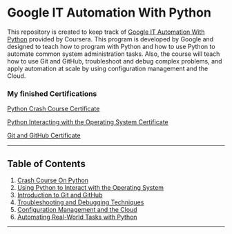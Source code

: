 # Google IT Automation With Python

This repository is created to keep track of [Google IT Automation With Python](https://www.coursera.org/professional-certificates/google-it-automation) provided by Coursera. This program is developed by Google and designed to teach how to program with Python and how to use Python to automate common system administration tasks. Also, the course will teach how to use Git and GitHub, troubleshoot and debug complex problems, and apply automation at scale by using configuration management and the Cloud.


### My finished Certifications

[Python Crash Course Certificate](https://coursera.org/share/b89d818ca49a4d2d86ae18e270c969a1)

[Python Interacting with the Operating System Certificate](https://coursera.org/share/9aefcc5cbc07fc8887494dda0a489f1d)

[Git and GitHub Certificate](https://www.coursera.org/account/accomplishments/certificate/URUHWUB8J6WV)

<!-- [Troubleshooting and Debugging Techniques Certificate]()

[Automating Real World Tasks with Python Certificate]()

[Configuration and Cloud Management Certificate]()

[Google IT Automation with Python Professional Certificate]() -->

---

## Table of Contents

1. [Crash Course On Python](https://github.com/justisGipson/google_cert/tree/master/python_crash_course)
2. [Using Python to Interact with the Operating System](https://github.com/justisGipson/google_cert/tree/master/using-python-interacting-with-os)
3. [Introduction to Git and GitHub](https://github.com/justisGipson/google_cert/tree/master/git-and-github)
4. [Troubleshooting and Debugging Techniques](https://github.com/justisGipson/google_cert/tree/master/troubleshooting_and_debugging)
5. [Configuration Management and the Cloud](https://github.com/justisGipson/google_cert/tree/master/configuration_management_and_the_cloud)
6. [Automating Real-World Tasks with Python](https://github.com/justisGipson/google_cert/tree/master/automating_real_world_tasks_with_python)

---
